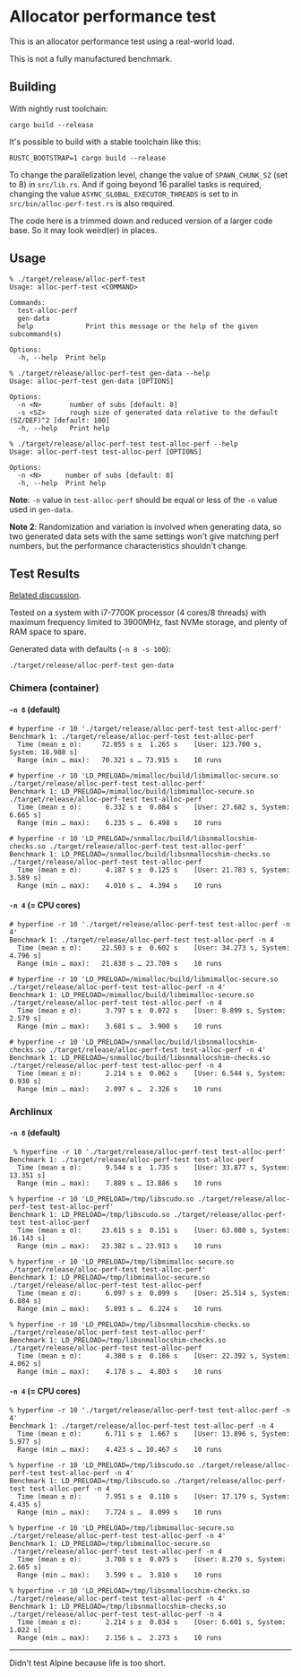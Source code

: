 # Allocator performance test

This is an allocator performance test using a real-world load.

This is not a fully manufactured benchmark.

## Building

With nightly rust toolchain:
```
cargo build --release
```

It's possible to build with a stable toolchain like this:

```
RUSTC_BOOTSTRAP=1 cargo build --release
```

To change the parallelization level, change the value of `SPAWN_CHUNK_SZ` (set to 8) in `src/lib.rs`.
And if going beyond 16 parallel tasks is required, changing the value
`ASYNC_GLOBAL_EXECUTOR_THREADS` is set to in `src/bin/alloc-perf-test.rs` is also required.

The code here is a trimmed down and reduced version of a larger code base.
So it may look weird(er) in places.

## Usage

```
% ./target/release/alloc-perf-test
Usage: alloc-perf-test <COMMAND>

Commands:
  test-alloc-perf
  gen-data
  help             Print this message or the help of the given subcommand(s)

Options:
  -h, --help  Print help
```

```
% ./target/release/alloc-perf-test gen-data --help
Usage: alloc-perf-test gen-data [OPTIONS]

Options:
  -n <N>       number of subs [default: 8]
  -s <SZ>      rough size of generated data relative to the default (SZ/DEF)^2 [default: 100]
  -h, --help   Print help
```

```
% ./target/release/alloc-perf-test test-alloc-perf --help
Usage: alloc-perf-test test-alloc-perf [OPTIONS]

Options:
  -n <N>      number of subs [default: 8]
  -h, --help  Print help
```

**Note**: `-n` value in `test-alloc-perf` should be equal or less of the `-n` value used in `gen-data`.

**Note 2**: Randomization and variation is involved when generating data, so two generated
data sets with the same settings won't give matching perf numbers, but the performance characteristics
shouldn't change.


## Test Results

[Related discussion](https://github.com/chimera-linux/cports/discussions/2480).

Tested on a system with i7-7700K processor (4 cores/8 threads) with maximum frequency limited to 3900MHz, fast NVMe storage, and plenty of RAM space to spare.

Generated data with defaults (`-n 8 -s 100`):

```
./target/release/alloc-perf-test gen-data
```

### Chimera (container)

#### `-n 8` (default)

```
# hyperfine -r 10 './target/release/alloc-perf-test test-alloc-perf'
Benchmark 1: ./target/release/alloc-perf-test test-alloc-perf
  Time (mean ± σ):     72.055 s ±  1.265 s    [User: 123.700 s, System: 18.988 s]
  Range (min … max):   70.321 s … 73.915 s    10 runs
```

```
# hyperfine -r 10 'LD_PRELOAD=/mimalloc/build/libmimalloc-secure.so ./target/release/alloc-perf-test test-alloc-perf'
Benchmark 1: LD_PRELOAD=/mimalloc/build/libmimalloc-secure.so ./target/release/alloc-perf-test test-alloc-perf
  Time (mean ± σ):      6.332 s ±  0.084 s    [User: 27.682 s, System: 6.665 s]
  Range (min … max):    6.235 s …  6.498 s    10 runs
```

```
# hyperfine -r 10 'LD_PRELOAD=/snmalloc/build/libsnmallocshim-checks.so ./target/release/alloc-perf-test test-alloc-perf'
Benchmark 1: LD_PRELOAD=/snmalloc/build/libsnmallocshim-checks.so ./target/release/alloc-perf-test test-alloc-perf
  Time (mean ± σ):      4.187 s ±  0.125 s    [User: 21.783 s, System: 3.589 s]
  Range (min … max):    4.010 s …  4.394 s    10 runs
```

#### `-n 4` (= CPU cores)

```
# hyperfine -r 10 './target/release/alloc-perf-test test-alloc-perf -n 4'
Benchmark 1: ./target/release/alloc-perf-test test-alloc-perf -n 4
  Time (mean ± σ):     22.503 s ±  0.602 s    [User: 34.273 s, System: 4.796 s]
  Range (min … max):   21.830 s … 23.709 s    10 runs
```

```
# hyperfine -r 10 'LD_PRELOAD=/mimalloc/build/libmimalloc-secure.so ./target/release/alloc-perf-test test-alloc-perf -n 4'
Benchmark 1: LD_PRELOAD=/mimalloc/build/libmimalloc-secure.so ./target/release/alloc-perf-test test-alloc-perf -n 4
  Time (mean ± σ):      3.797 s ±  0.072 s    [User: 8.899 s, System: 2.579 s]
  Range (min … max):    3.681 s …  3.900 s    10 runs
```

```
# hyperfine -r 10 'LD_PRELOAD=/snmalloc/build/libsnmallocshim-checks.so ./target/release/alloc-perf-test test-alloc-perf -n 4'
Benchmark 1: LD_PRELOAD=/snmalloc/build/libsnmallocshim-checks.so ./target/release/alloc-perf-test test-alloc-perf -n 4
  Time (mean ± σ):      2.214 s ±  0.062 s    [User: 6.544 s, System: 0.930 s]
  Range (min … max):    2.097 s …  2.326 s    10 runs
```

### Archlinux


#### `-n 8` (default)

```
 % hyperfine -r 10 './target/release/alloc-perf-test test-alloc-perf'
Benchmark 1: ./target/release/alloc-perf-test test-alloc-perf
  Time (mean ± σ):      9.544 s ±  1.735 s    [User: 33.877 s, System: 13.351 s]
  Range (min … max):    7.889 s … 13.886 s    10 runs
```

```
% hyperfine -r 10 'LD_PRELOAD=/tmp/libscudo.so ./target/release/alloc-perf-test test-alloc-perf'
Benchmark 1: LD_PRELOAD=/tmp/libscudo.so ./target/release/alloc-perf-test test-alloc-perf
  Time (mean ± σ):     23.615 s ±  0.151 s    [User: 63.080 s, System: 16.143 s]
  Range (min … max):   23.382 s … 23.913 s    10 runs
```

```
% hyperfine -r 10 'LD_PRELOAD=/tmp/libmimalloc-secure.so ./target/release/alloc-perf-test test-alloc-perf'
Benchmark 1: LD_PRELOAD=/tmp/libmimalloc-secure.so ./target/release/alloc-perf-test test-alloc-perf
  Time (mean ± σ):      6.097 s ±  0.099 s    [User: 25.514 s, System: 6.884 s]
  Range (min … max):    5.893 s …  6.224 s    10 runs
```

```
% hyperfine -r 10 'LD_PRELOAD=/tmp/libsnmallocshim-checks.so ./target/release/alloc-perf-test test-alloc-perf'
Benchmark 1: LD_PRELOAD=/tmp/libsnmallocshim-checks.so ./target/release/alloc-perf-test test-alloc-perf
  Time (mean ± σ):      4.380 s ±  0.186 s    [User: 22.392 s, System: 4.062 s]
  Range (min … max):    4.178 s …  4.803 s    10 runs
```

#### `-n 4` (= CPU cores)

```
% hyperfine -r 10 './target/release/alloc-perf-test test-alloc-perf -n 4'
Benchmark 1: ./target/release/alloc-perf-test test-alloc-perf -n 4
  Time (mean ± σ):      6.711 s ±  1.667 s    [User: 13.896 s, System: 5.977 s]
  Range (min … max):    4.423 s … 10.467 s    10 runs
```

```
% hyperfine -r 10 'LD_PRELOAD=/tmp/libscudo.so ./target/release/alloc-perf-test test-alloc-perf -n 4'
Benchmark 1: LD_PRELOAD=/tmp/libscudo.so ./target/release/alloc-perf-test test-alloc-perf -n 4
  Time (mean ± σ):      7.951 s ±  0.110 s    [User: 17.179 s, System: 4.435 s]
  Range (min … max):    7.724 s …  8.099 s    10 runs
```

```
% hyperfine -r 10 'LD_PRELOAD=/tmp/libmimalloc-secure.so ./target/release/alloc-perf-test test-alloc-perf -n 4'
Benchmark 1: LD_PRELOAD=/tmp/libmimalloc-secure.so ./target/release/alloc-perf-test test-alloc-perf -n 4
  Time (mean ± σ):      3.708 s ±  0.075 s    [User: 8.270 s, System: 2.665 s]
  Range (min … max):    3.599 s …  3.810 s    10 runs
```

```
% hyperfine -r 10 'LD_PRELOAD=/tmp/libsnmallocshim-checks.so ./target/release/alloc-perf-test test-alloc-perf -n 4'
Benchmark 1: LD_PRELOAD=/tmp/libsnmallocshim-checks.so ./target/release/alloc-perf-test test-alloc-perf -n 4
  Time (mean ± σ):      2.214 s ±  0.034 s    [User: 6.601 s, System: 1.022 s]
  Range (min … max):    2.156 s …  2.273 s    10 runs
```

----

Didn't test Alpine because life is too short.
